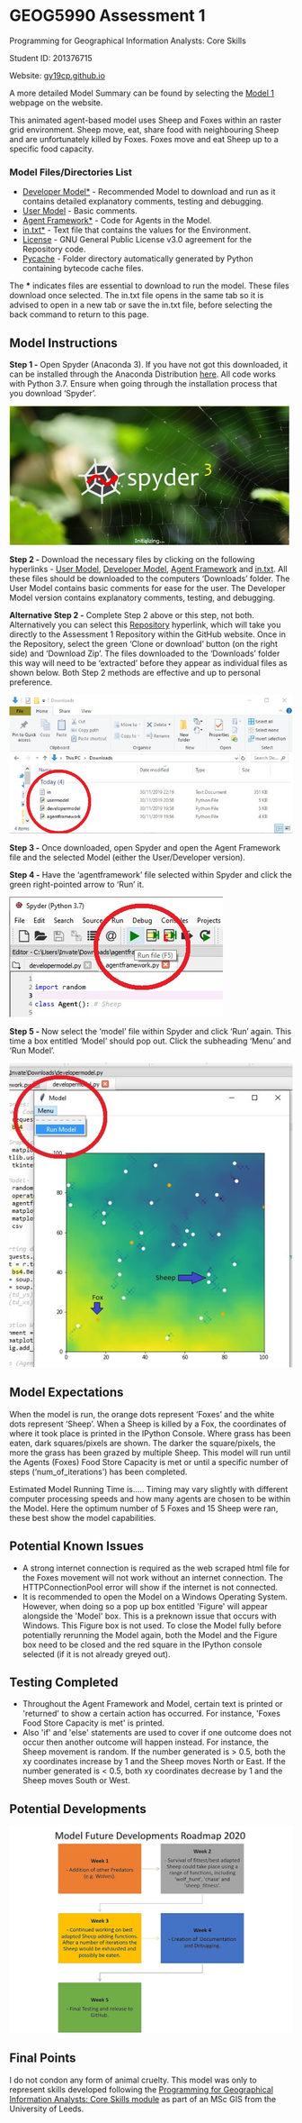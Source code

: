# GEOG5990 Assessment 1 
Programming for Geographical Information Analysts: Core Skills

Student ID: 201376715

Website: [gy19cp.github.io](https://gy19cp.github.io/index.html)

A more detailed Model Summary can be found by selecting the [Model 1](https://gy19cp.github.io/model1summary.html) webpage on the website.

This animated agent-based model uses Sheep and Foxes within an raster grid environment. Sheep move, eat, share food with neighbouring Sheep and are unfortunately killed by Foxes. Foxes move and eat Sheep up to a specific food capacity. 

### Model Files/Directories List
-	[Developer Model*](https://gy19cp.github.io/developermodel.py) - Recommended Model to download and run as it contains detailed explanatory comments, testing and debugging. 
-	[User Model](https://gy19cp.github.io/usermodel.py) - Basic comments.
-	[Agent Framework*](https://gy19cp.github.io/agentframework.py) - Code for Agents in the Model.
-	[in.txt*](https://gy19cp.github.io/in.txt) - Text file that contains the values for the Environment. 
- [License](https://github.com/gy19cp/GEOG5990Assessment1/blob/master/LICENSE) - GNU General Public License v3.0 agreement for the Repository code.
- [Pycache](https://github.com/gy19cp/GEOG5990Assessment1/tree/master/__pycache__) - Folder directory automatically generated by Python containing bytecode cache files. 

The __*__ indicates files are essential to download to run the model. 
These files download once selected. The in.txt file opens in the same tab so it is advised to open in a new tab or save the in.txt file, before selecting the back command to return to this page.

## Model Instructions 

**Step 1 -** Open Spyder (Anaconda 3). If you have not got this downloaded, it can be installed through the Anaconda Distribution [here](https://www.anaconda.com/distribution/). All code works with Python 3.7. Ensure when going through the installation process that you download ‘Spyder’. 

![Spyder Screenshot](SpyderScreenshot.jpg "Initiating Spyder")

**Step 2 -** Download the necessary files by clicking on the following hyperlinks - [User Model](http://gy19cp.github.io/usermodel.py), [Developer Model](http://gy19cp.github.io/developermodel.py), [Agent Framework](http://gy19cp.github.io/agentframework.py) and [in.txt](https://gy19cp.github.io/in.txt). All these files should be downloaded to the computers ‘Downloads’ folder. The User Model contains basic comments for ease for the user. The Developer Model version contains explanatory comments, testing, and debugging. 

**Alternative Step 2 -** Complete Step 2 above or this step, not both. Alternatively you can select this [Repository](https://github.com/gy19cp/GEOG5990Assessment1) hyperlink, which will take you directly to the Assessment 1 Repository within the GitHub website. Once in the Repository, select the green ‘Clone or download’ button (on the right side) and ‘Download Zip’. The files downloaded to the ‘Downloads’ folder this way will need to be ‘extracted’ before they appear as individual files as shown below. Both Step 2 methods are effective and up to personal preference.  

![DownloadsScreenshot](DownloadsScreenshot.jpg "Downloads")

**Step 3 -** Once downloaded, open Spyder and open the Agent Framework file and the selected Model (either the User/Developer version). 

**Step 4 -** Have the ‘agentframework’ file selected within Spyder and click the green right-pointed arrow to ‘Run’ it.

![AgentFrameworkScreenshot](AgentFrameworkScreenshot.jpg "Agent Framework")
  
**Step 5 -** Now select the ‘model’ file within Spyder and click ‘Run’ again. This time a box entitled ‘Model’ should pop out. Click the subheading ‘Menu’ and ‘Run Model’. 
 
![RunModelScreenshot](RunModelScreenshot.jpg "Run Model")
 
## Model Expectations 
When the model is run, the orange dots represent ‘Foxes’ and the white dots represent ‘Sheep’. When a Sheep is killed by a Fox, the coordinates of where it took place is printed in the IPython Console. Where grass has been eaten, dark squares/pixels are shown. The darker the square/pixels, the more the grass has been grazed by multiple Sheep. This model will run until the Agents (Foxes) Food Store Capacity is met or until a specific number of steps (‘num_of_iterations’) has been completed. 

Estimated Model Running Time is..... Timing may vary slightly with different computer processing speeds and how many agents are chosen to be within the Model. Here the optimum number of 5 Foxes and 15 Sheep were ran, these best show the model capabilities. 

## Potential Known Issues
- A strong internet connection is required as the web scraped html file for the Foxes movement will not work without an internet connection. The HTTPConnectionPool error will show if the internet is not connected.
- It is recommended to open the Model on a Windows Operating System. However, when doing so a pop up box entitled 'Figure' will appear alongside the 'Model' box. This is a preknown issue that occurs with Windows. This Figure box is not used. To close the Model fully before potentially rerunning the Model again, both the Model and the Figure box need to be closed and the red square in the IPython console selected (if it is not already greyed out).

## Testing Completed
- Throughout the Agent Framework and Model, certain text is printed or 'returned' to show a certain action has occurred. For instance, 'Foxes Food Store Capacity is met' is printed. 
- Also 'if' and 'else' statements are used to cover if one outcome does not occur then another outcome will happen instead. For instance, the Sheep movement is random. If the number generated is > 0.5, both the xy coordinates increase by 1 and the Sheep moves North or East. If the number generated is < 0.5, both xy coordinates decrease by 1 and the Sheep moves  South or West.

## Potential Developments
![FutureDevelopmentsRoadmap](FutureDevelopmentsRoadmap.jpg "DevelopmentsRoadmap")

## Final Points
I do not condon any form of animal cruelty. This model was only to represent skills developed following the [Programming for Geographical Information Analysts: Core Skills module](https://www.geog.leeds.ac.uk/courses/computing/study/core-python/) as part of an MSc GIS from the University of Leeds. 
